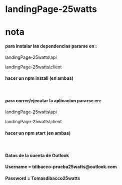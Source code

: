 # landingPage-25watts

<h1>nota</h1>  
<h4>para instalar las dependencias pararse en :</h4>
  <p>landingPage-25watts\api</p>
  <p>landingPage-25watts\client</p>
  <h4>hacer un npm install (en ambas) </h4>
</br>
<h4>para correr/ejecutar la aplicacion pararse en: </h4>
  <p>landingPage-25watts\api</p>
  <p>landingPage-25watts\client</p>
  <h4>hacer un npm start (en ambas) </h4>
</br>
<h4>Datos de la cuenta de Outlook</h4>
<h4>Username = tdibacco-prueba25watts@outlook.com</h4>
<h4>Password = Tomasdibacco25watts</h4>
